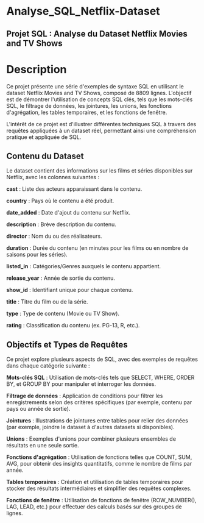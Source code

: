 # Analyse_SQL_Netflix-Dataset

## Projet SQL : Analyse du Dataset Netflix Movies and TV Shows
# Description
Ce projet présente une série d'exemples de syntaxe SQL en utilisant le dataset Netflix Movies and TV Shows, composé de 8809 lignes. 
L'objectif est de démontrer l'utilisation de concepts SQL clés, tels que les mots-clés SQL, le filtrage de données, les jointures, les unions, les fonctions d'agrégation, les tables temporaires, et les fonctions de fenêtre.

L'intérêt de ce projet est d'illustrer différentes techniques SQL à travers des requêtes appliquées à un dataset réel, permettant ainsi une compréhension pratique et appliquée de SQL.

## Contenu du Dataset
Le dataset contient des informations sur les films et séries disponibles sur Netflix, avec les colonnes suivantes :

**cast** : Liste des acteurs apparaissant dans le contenu.

**country** : Pays où le contenu a été produit.

**date_added** : Date d'ajout du contenu sur Netflix.

**description** : Brève description du contenu.

**director** : Nom du ou des réalisateurs.

**duration** : Durée du contenu (en minutes pour les films ou en nombre de saisons pour les séries).

**listed_in** : Catégories/Genres auxquels le contenu appartient.

**release_year** : Année de sortie du contenu.

**show_id** : Identifiant unique pour chaque contenu.

**title** : Titre du film ou de la série.

**type** : Type de contenu (Movie ou TV Show).

**rating** : Classification du contenu (ex. PG-13, R, etc.).


## Objectifs et Types de Requêtes
Ce projet explore plusieurs aspects de SQL, avec des exemples de requêtes dans chaque catégorie suivante :

**Mots-clés SQL** :  Utilisation de mots-clés tels que SELECT, WHERE, ORDER BY, et GROUP BY pour manipuler et interroger les données.

**Filtrage de données** : Application de conditions pour filtrer les enregistrements selon des critères spécifiques (par exemple, contenu par pays ou année de sortie).

**Jointures** : Illustrations de jointures entre tables pour relier des données (par exemple, joindre le dataset à d'autres datasets si disponibles).

**Unions** : Exemples d'unions pour combiner plusieurs ensembles de résultats en une seule sortie.

**Fonctions d'agrégation** : Utilisation de fonctions telles que COUNT, SUM, AVG, pour obtenir des insights quantitatifs, comme le nombre de films par année.

**Tables temporaires** : Création et utilisation de tables temporaires pour stocker des résultats intermédiaires et simplifier des requêtes complexes.

**Fonctions de fenêtre** : Utilisation de fonctions de fenêtre (ROW_NUMBER(), LAG, LEAD, etc.) pour effectuer des calculs basés sur des groupes de lignes.
